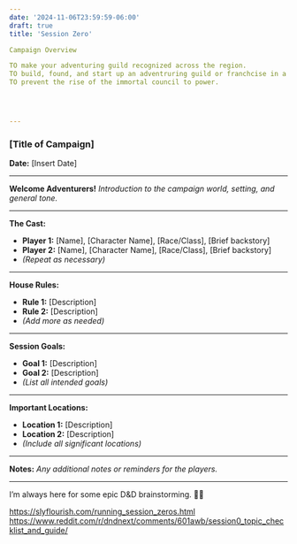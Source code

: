 ```yaml
---
date: '2024-11-06T23:59:59-06:00'
draft: true
title: 'Session Zero'

Campaign Overview

TO make your adventuring guild recognized across the region.
TO build, found, and start up an adventruring guild or franchcise in a new city or town.
TO prevent the rise of the immortal council to power.




---
```

### [Title of Campaign]
**Date:** [Insert Date]

---

**Welcome Adventurers!**
*Introduction to the campaign world, setting, and general tone.*

---

**The Cast:**
- **Player 1:** [Name], [Character Name], [Race/Class], [Brief backstory]
- **Player 2:** [Name], [Character Name], [Race/Class], [Brief backstory]
- *(Repeat as necessary)*

---

**House Rules:**
- **Rule 1:** [Description]
- **Rule 2:** [Description]
- *(Add more as needed)*

---

**Session Goals:**
- **Goal 1:** [Description]
- **Goal 2:** [Description]
- *(List all intended goals)*

---

**Important Locations:**
- **Location 1:** [Description]
- **Location 2:** [Description]
- *(Include all significant locations)*

---

**Notes:**
*Any additional notes or reminders for the players.*

---


I’m always here for some epic D&D brainstorming. 🎲📜

https://slyflourish.com/running_session_zeros.html
https://www.reddit.com/r/dndnext/comments/601awb/session0_topic_checklist_and_guide/
